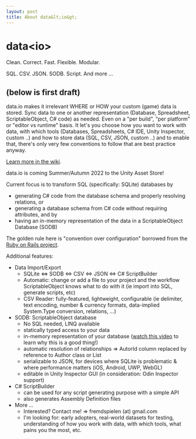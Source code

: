 ```yaml
---
layout: post
title: About data&lt;io&gt;
---
```


# data&lt;io&gt;

Clean. Correct. Fast. Flexible. Modular.

SQL. CSV. JSON. SODB. Script. And more ...


## (below is first draft)

data.io makes it irrelevant WHERE or HOW your custom (game) data is stored. Sync data to one or another representation (Database, Spreadsheet, ScriptableObject, C# code) as needed. Even on a "per build", "per platform" or "editor vs runtime" basis. It let's you choose how you want to work with data, with which tools (Databases, Spreadsheets, C# IDE, Unity Inspector, custom ..) and how to store data (SQL, CSV, JSON, custom ..) and to enable that, there's only very few conventions to follow that are best practice anyway. 

<a href="https://github.com/sitterheim/data.io-home/wiki">Learn more in the wiki</a>.

data.io is coming Summer/Autumn 2022 to the Unity Asset Store!

Current focus is to transform SQL (specifically: SQLite) databases by
- generating C# code from the database schema and properly resolving relations, or
- generating a database schema from C# code without requiring attributes, and by
- having an in-memory representation of the data in a ScriptableObject Database (SODB)

The golden rule here is "convention over configuration" borrowed from the <a href="https://rubyonrails.org/doctrine#:~:text=such%20going%20forward.-,Convention%20over%20Configuration,in%20areas%20that%20really%20matter.">Ruby on Rails project</a>.

Additional features:
- Data Import/Export
  - SQLite <=> SODB <=> CSV <=> JSON <=> C# ScriptBuilder
  - Automatic: change or add a file to your project and the workflow ScriptableObject knows what to do with it (ie import into SQL, generate scripts, etc)
  - CSV Reader: fully-featured, lightweight, configurable (ie delimiter, text encoding, number & currency formats, data-implied System.Type conversion, relations, ...)
- SODB: ScriptableObject database
  - No SQL needed, LINQ available
  - statically typed access to your data
  - in-memory representation of your database (<a href="https://www.youtube.com/watch?v=KUjeQDZ4P9M">watch this video</a> to learn why this is a good thing!)
  - automatic resolution of relationships => AutorId column replaced by reference to Author class or List<Author>
  - serializable to JSON, for devices where SQLite is problematic & where performance matters (iOS, Android, UWP, WebGL)
  - editable in Unity Inspector GUI (in consideration: Odin Inspector support)
- C# ScriptBuilder
  - can be used for any script generating purpose with a simple API
  - also generates Assembly Definition files
- More ...
  - Interested? Contact me! => fremdspielen (at) gmail.com
  - I'm looking for: early adopters, real-world datasets for testing, understanding of how you work with data, with which tools, what pains you the most, etc.
